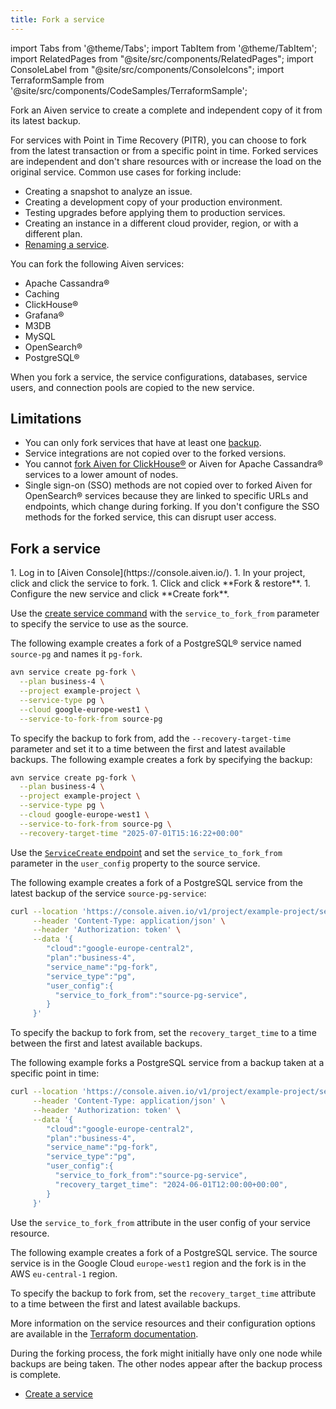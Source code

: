 ```yaml
---
title: Fork a service
---
```


import Tabs from '@theme/Tabs';
import TabItem from '@theme/TabItem';
import RelatedPages from "@site/src/components/RelatedPages";
import ConsoleLabel from "@site/src/components/ConsoleIcons";
import TerraformSample from '@site/src/components/CodeSamples/TerraformSample';

Fork an Aiven service to create a complete and independent copy of it from its latest backup.

For services with Point in Time Recovery (PITR), you can choose to fork from the latest
transaction or from a specific point in time. Forked services are independent
and don't share resources with or increase the load on the original service.
Common use cases for forking include:

- Creating a snapshot to analyze an issue.
- Creating a development copy of your production environment.
- Testing upgrades before applying them to production services.
- Creating an instance in a different cloud provider, region, or with a different plan.
- [Renaming a service](/docs/platform/concepts/rename-services).

You can fork the following Aiven services:

-   Apache Cassandra®
-   Caching
-   ClickHouse®
-   Grafana®
-   M3DB
-   MySQL
-   OpenSearch®
-   PostgreSQL®

When you fork a service, the service configurations, databases, service users,
and connection pools are copied to the new service.

## Limitations

- You can only fork services that have at least one
  [backup](/docs/platform/concepts/service_backups).
- Service integrations are not copied over to the forked versions.
- You cannot [fork Aiven for ClickHouse®](/docs/products/clickhouse/howto/restore-backup)
  or Aiven for Apache Cassandra® services to a lower amount of nodes.
- Single sign-on (SSO) methods are not copied over to forked Aiven for OpenSearch® services
  because they are linked to specific URLs and endpoints, which change during
  forking. If you don't configure the SSO methods for the forked service, this can
  disrupt user access.

## Fork a service

<Tabs groupId="group1">
<TabItem value="Console" label="Console" default>
1. Log in to [Aiven Console](https://console.aiven.io/).
1. In your project, click <ConsoleLabel name="services"/> and click the service to fork.
1. Click <ConsoleLabel name="Backups"/> and click **Fork & restore**.
1. Configure the new service and click **Create fork**.

</TabItem>
<TabItem value="CLI" label="CLI">

Use the
[create service command](https://aiven.io/docs/tools/cli/service-cli#avn-cli-service-create)
with the `service_to_fork_from` parameter to specify the service to use as the source.

The following example creates a fork of a PostgreSQL® service named `source-pg`
and names it `pg-fork`.

```bash
avn service create pg-fork \
  --plan business-4 \
  --project example-project \
  --service-type pg \
  --cloud google-europe-west1 \
  --service-to-fork-from source-pg
```

To specify the backup to fork from, add the `--recovery-target-time` parameter
and set it to a time between the first and latest available backups. The following
example creates a fork by specifying the backup:

```bash
avn service create pg-fork \
  --plan business-4 \
  --project example-project \
  --service-type pg \
  --cloud google-europe-west1 \
  --service-to-fork-from source-pg \
  --recovery-target-time "2025-07-01T15:16:22+00:00"
```

</TabItem>
<TabItem value="API" label="API">

Use the
[`ServiceCreate` endpoint](https://api.aiven.io/doc/#tag/Service/operation/ServiceCreate)
and set the `service_to_fork_from` parameter in the `user_config` property
to the source service.

The following example creates a fork of a PostgreSQL service from the latest backup
of the service `source-pg-service`:

```bash
curl --location 'https://console.aiven.io/v1/project/example-project/service' \
     --header 'Content-Type: application/json' \
     --header 'Authorization: token' \
     --data '{
        "cloud":"google-europe-central2",
        "plan":"business-4",
        "service_name":"pg-fork",
        "service_type":"pg",
        "user_config":{
          "service_to_fork_from":"source-pg-service",
        }
     }'
```

To specify the backup to fork from, set the `recovery_target_time`
to a time between the first and latest available backups.

The following example forks a PostgreSQL service from a backup
taken at a specific point in time:

```bash
curl --location 'https://console.aiven.io/v1/project/example-project/service' \
     --header 'Content-Type: application/json' \
     --header 'Authorization: token' \
     --data '{
        "cloud":"google-europe-central2",
        "plan":"business-4",
        "service_name":"pg-fork",
        "service_type":"pg",
        "user_config":{
          "service_to_fork_from":"source-pg-service",
          "recovery_target_time": "2024-06-01T12:00:00+00:00",
        }
     }'
```

</TabItem>
<TabItem value="terraform" label="Terraform">

Use the `service_to_fork_from` attribute in the user config of your service resource.

The following example creates a fork of a PostgreSQL service. The source service is
in the Google Cloud `europe-west1` region and the fork is in the AWS `eu-central-1` region.

<TerraformSample filename='postgres/postgres_fork/service.tf' />

To specify the backup to fork from, set the `recovery_target_time` attribute
to a time between the first and latest available backups.

More information on the service resources and their configuration options
are available in the
[Terraform documentation](https://registry.terraform.io/providers/aiven/aiven/latest/docs).

</TabItem>
</Tabs>

During the forking process, the fork might initially have only one node while backups
are being taken. The other nodes appear after the backup process is complete.

<RelatedPages/>

- [Create a service](/docs/platform/howto/create_new_service)
